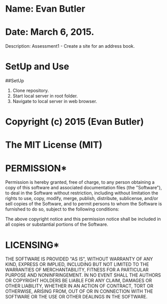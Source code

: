 # Name: Evan Butler
# Date: March 6, 2015.

Description: Assessment1 - Create a site for an address book.

# SetUp and Use

##SetUp

1. Clone repository.
2. Start local server in root folder.
3. Navigate to local server in web browser.

# Copyright (c) 2015 (Evan Butler)

# The MIT License (MIT)

# PERMISSION*
Permission is hereby granted, free of charge, to any person obtaining a copy of
this software and associated documentation files (the "Software"), to deal in
the Software without restriction, including without limitation the rights to
use, copy, modify, merge, publish, distribute, sublicense, and/or sell copies
of the Software, and to permit persons to whom the Software is furnished to
do so, subject to the following conditions:

The above copyright notice and this permission notice shall be included in all
 copies or substantial portions of the Software.

# LICENSING*
THE SOFTWARE IS PROVIDED "AS IS", WITHOUT WARRANTY OF ANY KIND, EXPRESS OR
 IMPLIED, INCLUDING BUT NOT LIMITED TO THE WARRANTIES OF MERCHANTABILITY,
FITNESS FOR A PARTICULAR PURPOSE AND NONINFRINGEMENT. IN NO EVENT SHALL THE
AUTHORS OR COPYRIGHT HOLDERS BE LIABLE FOR ANY CLAIM, DAMAGES OR OTHER
LIABILITY, WHETHER IN AN ACTION OF CONTRACT, TORT OR OTHERWISE, ARISING
FROM, OUT OF OR IN CONNECTION WITH THE SOFTWARE OR THE USE OR OTHER
DEALINGS IN THE SOFTWARE.
